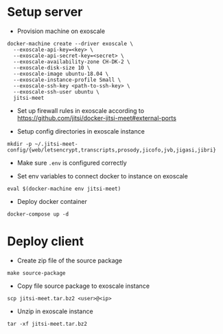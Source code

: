 # Setup server

* Provision machine on exoscale

```
docker-machine create --driver exoscale \
  --exoscale-api-key=<key> \
  --exoscale-api-secret-key=<secret> \
  --exoscale-availability-zone CH-DK-2 \
  --exoscale-disk-size 10 \
  --exoscale-image ubuntu-18.04 \
  --exoscale-instance-profile Small \
  --exoscale-ssh-key <path-to-ssh-key> \
  --exoscale-ssh-user ubuntu \
  jitsi-meet
  ```

* Set up firewall rules in exoscale according to https://github.com/jitsi/docker-jitsi-meet#external-ports

* Setup config directories in exoscale instance

`mkdir -p ~/.jitsi-meet-config/{web/letsencrypt,transcripts,prosody,jicofo,jvb,jigasi,jibri}`

* Make sure `.env` is configured correctly

* Set env variables to connect docker to instance on exoscale

`eval $(docker-machine env jitsi-meet)`

* Deploy docker container

`docker-compose up -d`

# Deploy client

* Create zip file of the source package

`make source-package`

* Copy file source package to exoscale instance

`scp jitsi-meet.tar.bz2 <user>@<ip>`

* Unzip in exoscale instance

`tar -xf jitsi-meet.tar.bz2`
